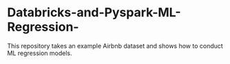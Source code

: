 # Databricks-and-Pyspark-ML-Regression-
This repository takes an example Airbnb dataset and shows how to conduct ML regression models. 

